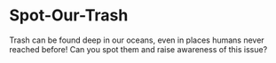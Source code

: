 # Spot-Our-Trash
Trash can be found deep in our oceans, even in places humans never reached before! Can you spot them and raise awareness of this issue?
